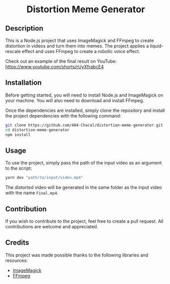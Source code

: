 <h1 align="center">Distortion Meme Generator</h1>
 
## Description
This is a Node.js project that uses ImageMagick and FFmpeg to create distortion in videos and turn them into memes. The project applies a liquid-rescale effect and uses FFmpeg to create a robotic voice effect.

<p>Check out an example of the final result on YouTube: <br/><a href="http://nodejs.org" target="_blank">https://www.youtube.com/shorts/rUyXfrabcE4</a><p>


## Installation
Before getting started, you will need to install Node.js and ImageMagick on your machine. You will also need to download and install FFmpeg.

Once the dependencies are installed, simply clone the repository and install the project dependencies with the following command:


```bash
git clone https://github.com/404-Chacal/distortion-meme-generator.git
cd distortion-meme-generator
npm install
```
## Usage
To use the project, simply pass the path of the input video as an argument to the script:

```bash
yarn dev "path/to/input/video.mp4"
```
The distorted video will be generated in the same folder as the input video with the name `Final.mp4`.

## Contribution
If you wish to contribute to the project, feel free to create a pull request. All contributions are welcome and appreciated.

## Credits
This project was made possible thanks to the following libraries and resources:

- [ImageMagick](https://imagemagick.org/)
- [FFmpeg](https://ffmpeg.org/)